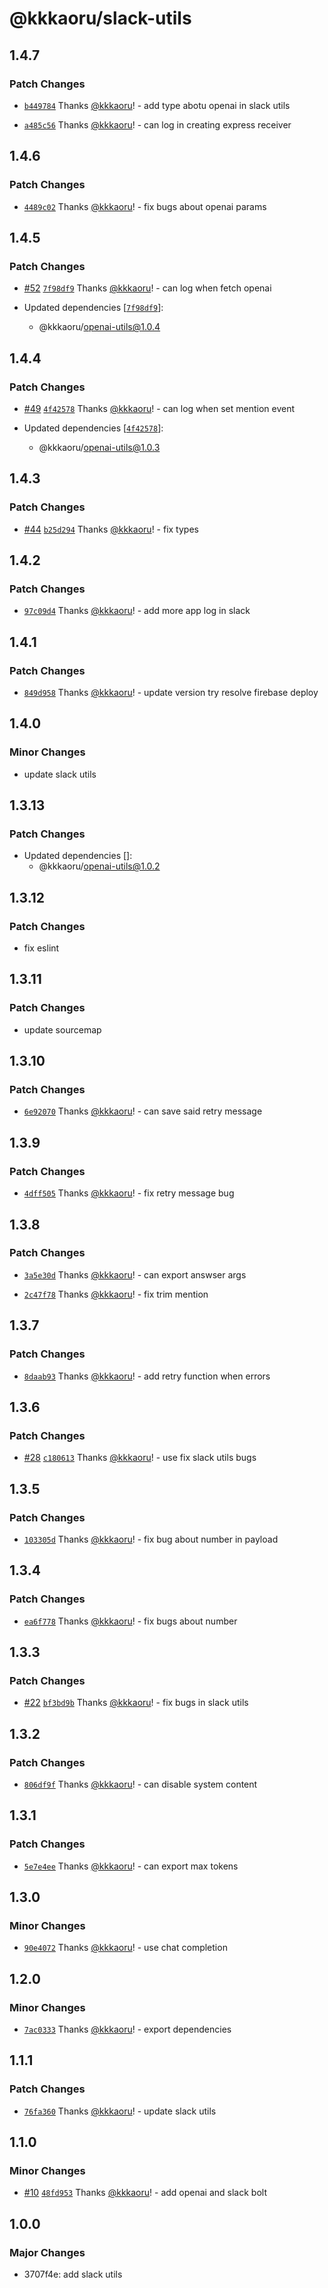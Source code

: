 # @kkkaoru/slack-utils

## 1.4.7

### Patch Changes

- [`b449784`](https://github.com/kkkaoru/firebase-slack-bolt-typescript/commit/b449784518ba235b50381da1580c5f3d609ec0f3) Thanks [@kkkaoru](https://github.com/kkkaoru)! - add type abotu openai in slack utils

- [`a485c56`](https://github.com/kkkaoru/firebase-slack-bolt-typescript/commit/a485c568dce816aecc92ee1cf1a4afd181df5533) Thanks [@kkkaoru](https://github.com/kkkaoru)! - can log in creating express receiver

## 1.4.6

### Patch Changes

- [`4489c02`](https://github.com/kkkaoru/firebase-slack-bolt-typescript/commit/4489c020d645dcc4ad6c0c472dbc1f395e9328ae) Thanks [@kkkaoru](https://github.com/kkkaoru)! - fix bugs about openai params

## 1.4.5

### Patch Changes

- [#52](https://github.com/kkkaoru/firebase-slack-bolt-typescript/pull/52) [`7f98df9`](https://github.com/kkkaoru/firebase-slack-bolt-typescript/commit/7f98df97486a4b6bfa035dc93c19704ca56c9a6f) Thanks [@kkkaoru](https://github.com/kkkaoru)! - can log when fetch openai

- Updated dependencies [[`7f98df9`](https://github.com/kkkaoru/firebase-slack-bolt-typescript/commit/7f98df97486a4b6bfa035dc93c19704ca56c9a6f)]:
  - @kkkaoru/openai-utils@1.0.4

## 1.4.4

### Patch Changes

- [#49](https://github.com/kkkaoru/firebase-slack-bolt-typescript/pull/49) [`4f42578`](https://github.com/kkkaoru/firebase-slack-bolt-typescript/commit/4f425780b82647831f45e220c93e03376ff0fcee) Thanks [@kkkaoru](https://github.com/kkkaoru)! - can log when set mention event

- Updated dependencies [[`4f42578`](https://github.com/kkkaoru/firebase-slack-bolt-typescript/commit/4f425780b82647831f45e220c93e03376ff0fcee)]:
  - @kkkaoru/openai-utils@1.0.3

## 1.4.3

### Patch Changes

- [#44](https://github.com/kkkaoru/firebase-slack-bolt-typescript/pull/44) [`b25d294`](https://github.com/kkkaoru/firebase-slack-bolt-typescript/commit/b25d2947c7ef693148afe0a998dd6954efef181d) Thanks [@kkkaoru](https://github.com/kkkaoru)! - fix types

## 1.4.2

### Patch Changes

- [`97c09d4`](https://github.com/kkkaoru/firebase-slack-bolt-typescript/commit/97c09d47bcc27d18f2611991efb739ec88c0e52a) Thanks [@kkkaoru](https://github.com/kkkaoru)! - add more app log in slack

## 1.4.1

### Patch Changes

- [`849d958`](https://github.com/kkkaoru/firebase-slack-bolt-typescript/commit/849d958c1d5c052bfc69231583f9e5992823b02f) Thanks [@kkkaoru](https://github.com/kkkaoru)! - update version try resolve firebase deploy

## 1.4.0

### Minor Changes

- update slack utils

## 1.3.13

### Patch Changes

- Updated dependencies []:
  - @kkkaoru/openai-utils@1.0.2

## 1.3.12

### Patch Changes

- fix eslint

## 1.3.11

### Patch Changes

- update sourcemap

## 1.3.10

### Patch Changes

- [`6e92070`](https://github.com/kkkaoru/firebase-slack-bolt-typescript/commit/6e92070b17aff6a29f742aa487e9a6124578e6e4) Thanks [@kkkaoru](https://github.com/kkkaoru)! - can save said retry message

## 1.3.9

### Patch Changes

- [`4dff505`](https://github.com/kkkaoru/firebase-slack-bolt-typescript/commit/4dff505cb86c0429a6af6e80a49a0a9e58821327) Thanks [@kkkaoru](https://github.com/kkkaoru)! - fix retry message bug

## 1.3.8

### Patch Changes

- [`3a5e30d`](https://github.com/kkkaoru/firebase-slack-bolt-typescript/commit/3a5e30d54a81a313d1c3c847dff11a1931dcdf30) Thanks [@kkkaoru](https://github.com/kkkaoru)! - can export answser args

- [`2c47f78`](https://github.com/kkkaoru/firebase-slack-bolt-typescript/commit/2c47f782b04a40437c9fd7a3f071425d9a9104b5) Thanks [@kkkaoru](https://github.com/kkkaoru)! - fix trim mention

## 1.3.7

### Patch Changes

- [`8daab93`](https://github.com/kkkaoru/firebase-slack-bolt-typescript/commit/8daab93f31e8b71c67a64b58dc4d7e5eb34b8f5c) Thanks [@kkkaoru](https://github.com/kkkaoru)! - add retry function when errors

## 1.3.6

### Patch Changes

- [#28](https://github.com/kkkaoru/firebase-slack-bolt-typescript/pull/28) [`c180613`](https://github.com/kkkaoru/firebase-slack-bolt-typescript/commit/c18061365f0e6fde09bcc729f68e8386f540c490) Thanks [@kkkaoru](https://github.com/kkkaoru)! - use fix slack utils bugs

## 1.3.5

### Patch Changes

- [`103305d`](https://github.com/kkkaoru/firebase-slack-bolt-typescript/commit/103305d75b829453865366d1c05bddb7789ea19d) Thanks [@kkkaoru](https://github.com/kkkaoru)! - fix bug about number in payload

## 1.3.4

### Patch Changes

- [`ea6f778`](https://github.com/kkkaoru/firebase-slack-bolt-typescript/commit/ea6f778a94f0342a5988d5b52797f0220b8b4a70) Thanks [@kkkaoru](https://github.com/kkkaoru)! - fix bugs about number

## 1.3.3

### Patch Changes

- [#22](https://github.com/kkkaoru/firebase-slack-bolt-typescript/pull/22) [`bf3bd9b`](https://github.com/kkkaoru/firebase-slack-bolt-typescript/commit/bf3bd9b7fd988baf0ee8393515732ef16cdd1cf0) Thanks [@kkkaoru](https://github.com/kkkaoru)! - fix bugs in slack utils

## 1.3.2

### Patch Changes

- [`806df9f`](https://github.com/kkkaoru/firebase-slack-bolt-typescript/commit/806df9f06f3deab910d2c25fa5dbb41b395ffbce) Thanks [@kkkaoru](https://github.com/kkkaoru)! - can disable system content

## 1.3.1

### Patch Changes

- [`5e7e4ee`](https://github.com/kkkaoru/firebase-slack-bolt-typescript/commit/5e7e4ee03b2e677b61020b8b2569184c87aed181) Thanks [@kkkaoru](https://github.com/kkkaoru)! - can export max tokens

## 1.3.0

### Minor Changes

- [`90e4072`](https://github.com/kkkaoru/firebase-slack-bolt-typescript/commit/90e40727ffd20cc64ec32f2efa98ead672852049) Thanks [@kkkaoru](https://github.com/kkkaoru)! - use chat completion

## 1.2.0

### Minor Changes

- [`7ac0333`](https://github.com/kkkaoru/firebase-slack-bolt-typescript/commit/7ac0333dbc9fd02befb22642cff99138d7d02667) Thanks [@kkkaoru](https://github.com/kkkaoru)! - export dependencies

## 1.1.1

### Patch Changes

- [`76fa360`](https://github.com/kkkaoru/firebase-slack-bolt-typescript/commit/76fa360b09ca898ec5abf0fc014b329e020d203f) Thanks [@kkkaoru](https://github.com/kkkaoru)! - update slack utils

## 1.1.0

### Minor Changes

- [#10](https://github.com/kkkaoru/firebase-slack-bolt-typescript/pull/10) [`48fd953`](https://github.com/kkkaoru/firebase-slack-bolt-typescript/commit/48fd95367a4d2d889ac90e7338142f6783b7ea08) Thanks [@kkkaoru](https://github.com/kkkaoru)! - add openai and slack bolt

## 1.0.0

### Major Changes

- 3707f4e: add slack utils
